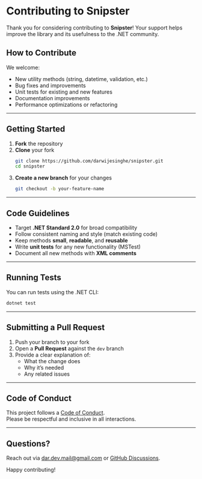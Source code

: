 # Contributing to Snipster

Thank you for considering contributing to **Snipster**! Your support helps improve the library and its usefulness to the .NET community.

## How to Contribute

We welcome:

- New utility methods (string, datetime, validation, etc.)
- Bug fixes and improvements
- Unit tests for existing and new features
- Documentation improvements
- Performance optimizations or refactoring

---

## Getting Started

1. **Fork** the repository
2. **Clone** your fork
   ```bash
   git clone https://github.com/darwijesinghe/snipster.git
   cd snipster
   ```
3. **Create a new branch** for your changes
   ```bash
   git checkout -b your-feature-name
   ```

---

## Code Guidelines

- Target **.NET Standard 2.0** for broad compatibility
- Follow consistent naming and style (match existing code)
- Keep methods **small**, **readable**, and **reusable**
- Write **unit tests** for any new functionality (MSTest)
- Document all new methods with **XML comments**

---

## Running Tests

You can run tests using the .NET CLI:

```bash
dotnet test
```

---

## Submitting a Pull Request

1. Push your branch to your fork
2. Open a **Pull Request** against the `dev` branch
3. Provide a clear explanation of:
   - What the change does
   - Why it’s needed
   - Any related issues

---

## Code of Conduct

This project follows a [Code of Conduct](CODE_OF_CONDUCT.md).  
Please be respectful and inclusive in all interactions.

---

## Questions?

Reach out via [dar.dev.mail@gmail.com](mailto:dar.dev.mail@gmail.com) or [GitHub Discussions](https://github.com/darwijesinghe/snipster/discussions).

Happy contributing!
